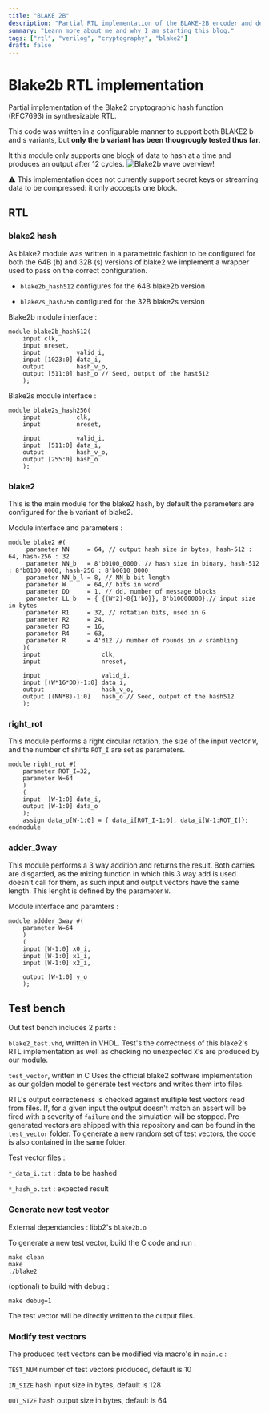 ```yaml
---
title: "BLAKE 2B"
description: "Partial RTL implementation of the BLAKE-2B encoder and decoder."
summary: "Learn more about me and why I am starting this blog."
tags: ["rtl", "verilog", "cryptography", "blake2"]
draft: false
---
```


# Blake2b RTL implementation

Partial implementation of the Blake2 cryptographic hash function (RFC7693) in 
synthesizable RTL.

This code was written in a configurable manner to support both BLAKE2
b and s variants, but **only the b variant has been thougrougly tested thus far**.

It this module only supports one block of data to hash at a time and produces an output after 12 cycles.
![Blake2b wave overview!](/doc/wave.png)

:warning: This implementation does not currently support secret keys or streaming data to be compressed: it
only acccepts one block.

## RTL

### blake2 hash  

As blake2 module was written in a paramettric fashion to be configured for both the 64B (b) and 32B (s) versions
of blake2 we implement a wrapper used to pass on the correct configuration.

- `blake2b_hash512` configures for the 64B blake2b version

- `blake2s_hash256` configured for the 32B blake2s version

Blake2b module interface :
```
module blake2b_hash512(
	input clk,
	input nreset,
	input          valid_i,
	input [1023:0] data_i,
	output         hash_v_o,
	output [511:0] hash_o // Seed, output of the hast512
	);
```

Blake2s module interface :
```
module blake2s_hash256(
	input          clk,
	input 	       nreset,

	input 	       valid_i,
	input  [511:0] data_i,
	output         hash_v_o,
	output [255:0] hash_o
	);
```

### blake2

This is the main module for the blake2 hash, by default the parameters are configured for the `b` variant of blake2.

Module interface and parameters :
```
module blake2 #( 
	 parameter NN     = 64, // output hash size in bytes, hash-512 : 64, hash-256 : 32 
	 parameter NN_b   = 8'b0100_0000, // hash size in binary, hash-512 : 8'b0100_0000, hash-256 : 8'b0010_0000
	 parameter NN_b_l = 8, // NN_b bit length 
	 parameter W      = 64,// bits in word
	 parameter DD     = 1, // dd, number of message blocks
     parameter LL_b   = { {(W*2)-8{1'b0}}, 8'b10000000},// input size in bytes
	 parameter R1	  = 32, // rotation bits, used in G
	 parameter R2	  = 24,
	 parameter R3	  = 16,
	 parameter R4	  = 63,
	 parameter R 	  = 4'd12 // number of rounds in v srambling
	)(
	input                 clk,
	input                 nreset,

	input 	              valid_i,
	input [(W*16*DD)-1:0] data_i,
	output                hash_v_o,
	output [(NN*8)-1:0]   hash_o // Seed, output of the hash512
	);
```

### right\_rot 

This module performs a right circular rotation, the size of the input vector `W`, and the number of shifts `ROT_I` are set
as parameters. 

```
module right_rot #(
	parameter ROT_I=32,
	parameter W=64
	)
	(
	input  [W-1:0] data_i,
	output [W-1:0] data_o
	);
	assign data_o[W-1:0] = { data_i[ROT_I-1:0], data_i[W-1:ROT_I]};
endmodule
```

### adder\_3way

This module performs a 3 way addition and returns the result. Both carries are disgarded, as the mixing function in which this 3 way add 
is used doesn't call for them, as such input and output vectors have the same length.
This lenght is defined by the parameter `W`.

Module interface and paramters :
```
module addder_3way #(
	parameter W=64
	)
	(
	input [W-1:0] x0_i,
	input [W-1:0] x1_i,
	input [W-1:0] x2_i,
	
	output [W-1:0] y_o
	);
```

## Test bench

Out test bench includes 2 parts :

`blake2_test.vhd`, written in VHDL.
Test's the correctness of this blake2's RTL implementation as well as 
checking no unexpected `X`'s are produced by our module.

`test_vector`, written in C
Uses the official blake2 software implementation as our golden model to
generate test vectors and writes them into files.
        

RTL's output correcteness is checked against multiple test vectors read from files.
If, for a given input the output doesn't match an assert will be fired with a
severity of `failure` and the simulation will be stopped.
Pre-generated vectors are shipped with this repository and can be found in the
`test_vector` folder.
To generate a new random set of test vectors, the code is also contained in the
same folder.

Test vector files :

`*_data_i.txt` : data to be hashed

`*_hash_o.txt` : expected result

### Generate new test vector

External dependancies : libb2's `blake2b.o`

To generate a new test vector, build the C code and run :

```
make clean
make
./blake2
```

(optional) to build with debug :
```
make debug=1
```

The test vector will be directly written to the output files.

### Modify test vectors

The produced test vectors can be modified via macro's in `main.c` :

`TEST_NUM` number of test vectors produced, default is 10

`IN_SIZE` hash input size in bytes, default is 128

`OUT_SIZE` hash output size in bytes, default is 64



